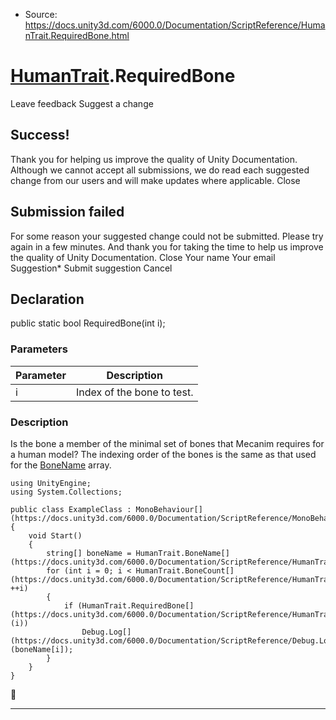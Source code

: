* Source: https://docs.unity3d.com/6000.0/Documentation/ScriptReference/HumanTrait.RequiredBone.html

#  [HumanTrait](https://docs.unity3d.com/6000.0/Documentation/ScriptReference/HumanTrait.html).RequiredBone
Leave feedback
Suggest a change
## Success!
Thank you for helping us improve the quality of Unity Documentation. Although we cannot accept all submissions, we do read each suggested change from our users and will make updates where applicable.
Close
## Submission failed
For some reason your suggested change could not be submitted. Please <a>try again</a> in a few minutes. And thank you for taking the time to help us improve the quality of Unity Documentation.
Close
Your name Your email Suggestion* Submit suggestion
Cancel
## Declaration
public static bool RequiredBone(int i); 
### Parameters
Parameter | Description  
---|---  
i | Index of the bone to test.  
### Description
Is the bone a member of the minimal set of bones that Mecanim requires for a human model?
The indexing order of the bones is the same as that used for the [BoneName](https://docs.unity3d.com/6000.0/Documentation/ScriptReference/HumanTrait.BoneName.html) array.
```
using UnityEngine;
using System.Collections;  
  
public class ExampleClass : MonoBehaviour[](https://docs.unity3d.com/6000.0/Documentation/ScriptReference/MonoBehaviour.html)
{
    void Start()
    {
        string[] boneName = HumanTrait.BoneName[](https://docs.unity3d.com/6000.0/Documentation/ScriptReference/HumanTrait.BoneName.html);
        for (int i = 0; i < HumanTrait.BoneCount[](https://docs.unity3d.com/6000.0/Documentation/ScriptReference/HumanTrait.BoneCount.html); ++i)
        {
            if (HumanTrait.RequiredBone[](https://docs.unity3d.com/6000.0/Documentation/ScriptReference/HumanTrait.RequiredBone.html)(i))
                Debug.Log[](https://docs.unity3d.com/6000.0/Documentation/ScriptReference/Debug.Log.html)(boneName[i]);
        }
    }
}

```

* * *
